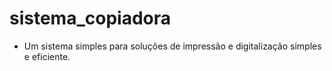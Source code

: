 # sistema_copiadora

+ Um sistema simples para soluções de impressão e digitalização simples e eficiente.
